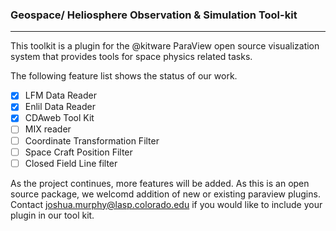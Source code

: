 ### Geospace/ Heliosphere Observation & Simulation Tool-kit
------------------

This toolkit is a plugin for the @kitware ParaView open source visualization system that provides tools for space physics related tasks.

The following feature list shows the status of our work.

- [x] LFM Data Reader
- [x] Enlil Data Reader
- [x] CDAweb Tool Kit
- [ ] MIX reader
- [ ] Coordinate Transformation Filter
- [ ] Space Craft Position Filter
- [ ] Closed Field Line filter

As the project continues, more features will be added.  As this is an open source package, we welcomd addition of new or existing paraview plugins.  Contact joshua.murphy@lasp.colorado.edu if you would like to include your plugin in our tool kit.
